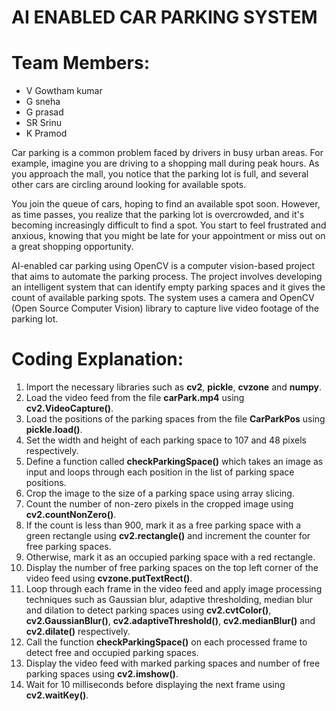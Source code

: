 # AI ENABLED CAR PARKING SYSTEM

# Team Members:
- V Gowtham kumar
- G sneha
- G prasad
- SR Srinu
- K Pramod


Car parking is a common problem faced by drivers in busy urban areas. For example, imagine you are driving to a shopping mall during peak hours. As you approach the mall, you notice that the parking lot is full, and several other cars are circling around looking for available spots.

You join the queue of cars, hoping to find an available spot soon. However, as time passes, you realize that the parking lot is overcrowded, and it's becoming increasingly difficult to find a spot. You start to feel frustrated and anxious, knowing that you might be late for your appointment or miss out on a great shopping opportunity.

AI-enabled car parking using OpenCV is a computer vision-based project that aims to automate the parking process. The project involves developing an intelligent system that can identify empty parking spaces and it gives the count of available parking spots. The system uses a camera and OpenCV (Open Source Computer Vision) library to capture live video footage of the parking lot.



# Coding Explanation: 
1. Import the necessary libraries such as **cv2**, **pickle**, **cvzone** and **numpy**.
2. Load the video feed from the file **carPark.mp4** using **cv2.VideoCapture()**.
3. Load the positions of the parking spaces from the file **CarParkPos** using **pickle.load()**.
4. Set the width and height of each parking space to 107 and 48 pixels respectively.
5. Define a function called **checkParkingSpace()** which takes an image as input and loops through each position in the list of parking space positions.
6. Crop the image to the size of a parking space using array slicing.
7. Count the number of non-zero pixels in the cropped image using **cv2.countNonZero()**.
8. If the count is less than 900, mark it as a free parking space with a green rectangle using **cv2.rectangle()** and increment the counter for free parking spaces.
9. Otherwise, mark it as an occupied parking space with a red rectangle.
10. Display the number of free parking spaces on the top left corner of the video feed using **cvzone.putTextRect()**.
11. Loop through each frame in the video feed and apply image processing techniques such as Gaussian blur, adaptive thresholding, median blur and dilation to detect parking spaces using **cv2.cvtColor()**, **cv2.GaussianBlur()**, **cv2.adaptiveThreshold()**, **cv2.medianBlur()** and **cv2.dilate()** respectively.
12. Call the function **checkParkingSpace()** on each processed frame to detect free and occupied parking spaces.
13. Display the video feed with marked parking spaces and number of free parking spaces using **cv2.imshow()**.
14. Wait for 10 milliseconds before displaying the next frame using **cv2.waitKey()**.


